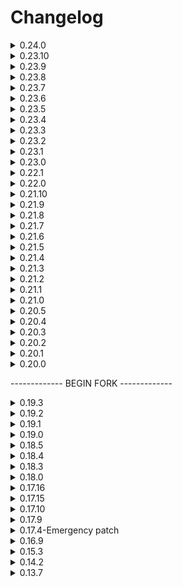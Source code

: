 # Changelog

<details>
  <summary>0.24.0</summary>

# Additions

  - Ability to suppress get method, prefab, Enum warnings from the game. On second run of 0.24.0, will apply it automatically to true.

# Changes

  - Enable extra loggings was moved to [Debugging] instead of [General].

# Fixes

  - A softlock involving null items should no longer occur
  - Fixed a way items and enemies were instances

</details>

<details>
  <summary>0.23.10</summary>

# Additions

  - Scrap amount and value caps

</details>
<details>
  <summary>0.23.9</summary>

# Fixes

  - Fixed code to work with ShipInventory 1.2.6 and ShipInventoryUpdated.

</details>
<details>
  <summary>0.23.8</summary>
  
## Added

  - Added HotBarHassle and HotBarMania events (Thanks Zehs for the help here!)
  - Several code optimizations (Thanks Zehs for the help here!)

## Changes

  - = Asset Bundles are now outside of the dll. Makes easier to use.

</details>
<details>
  <summary>0.23.7</summary>
  
## Changes

  - VeryLateShip has been configured to use the same time speed as "Hell" event. As well as not being dependant on scaling like some of the other time functions. **For this to be turned off, you can go into the CoreProperites and disable the Time Adjustment in Event Features Category** (I may move this into the specific events themselves in the future is possible).

</details>
<details>
  <summary>0.23.6</summary>

Also, forgot to link previous update but if you want the Goku event: https://github.com/TheSoftDiamond/BCMER_CustomEvents/blob/main/Goku.json

## Changes

  - Apparently in my state of low sleep, I had forgot to unregister HotBarHassle and HotBarMania.

</details>
<details>
  <summary>0.23.5</summary>

I've been working on a website for the mod, which you can find at https://bcmer.softdiamond.net/ so this update has been a bit delayed.

## Additions

  - Sanitization of Event Names (Spaces, etc would cause softlocks/crashes)

## Changes

  - Skull Enemy had wrong dependency for it.
  - Adjusted weight of GiantsOutside event

## Removed

  - **Removed GokuBracken event**. You can find its custom event json here:
  - Removed a couple of events that are no longer part of the mod.
  - *Removed a few other events that had no obvious mod dependency or source as to what mod they were from. Some of which were deprecated events or removed from the event registry from BCME(R) itself. If anyone knows the source of these mods, feel free to contact me.*

Note: HotBarMania and HotBarHassle were going to be a part of this version, but due to issues and finetuning required, I will be pushing it back to a future build.

</details>

<details>
  <summary>0.23.4</summary>

## Additions

  - Added [Neutral] Needy Cats Event

## Changes

  - Added more Gold Scrap to the LCGoldScrap Event.
  - Optimized code so that duplicate events should not occur
  - Fixed Custom Events AGAIN (Hopefully the last time)

</details>
<details>
  <summary>0.23.3</summary>

## Additions

  - Extra Logging. Useful for debugging purposes and more. Defaults to off in config.

## Changes

  - Due to broken Barber behavior from events, the Barber event has been removed again.

</details>
<details>
  <summary>0.23.2</summary>

## Changes

  - Bug fixes regarding Custom Events. (For more context, the changes in 0.23.1 were not reliably working as expected, so this hopefully should be the last time I need to deal with this issue!). If you encounter issues, try deleting the CustomEvents.cfg file and see if that fixes the issue(s).

</details>
<details>
  <summary>0.23.1</summary>

## Changes

  - The CustomEvent.cfg error should be fixed
 
</details>
<details>
  <summary>0.23.0</summary>

## Additions

  - Custom Event Support. See [here](https://github.com/TheSoftDiamond/BrutalCompanyMinusExtraReborn/blob/main/CustomEventDocumentation.md) for info on how custom events supports work.

## Changes

  - Fixed some events referring to wrong dependency by accident.
 
</details>
<details>
  <summary>0.22.1</summary>

## Additions

   - Player scaling difficulty. See readme for more info. This should support mods that expand player lobbies by default.
   - Lethal Playtime Events were added. Critters, PlaytimeBig, ItsPlaytime.
   - GiantsOutside. Basically GiantShowdown for those without the mod that adds more Giants.
   - Two surfaced Events. Bellcrab, and Nemo.

## Changes

   - Dust pans were put under bad but are treated as slightly bad and rare.
   - Reduced Amount of Tree spawns to half the amount. As well as their weight a bit.

</details>
<details>
  <summary>0.22.0</summary>

## Additions

   - ShipInventory support for difficulty. (It should no longer softlock if the mod is not present)

## Changes

   - ScrapValue applies to more scrap. Bee Hives, Grabbable Turrets, Grabbable Landmines, Apparatice will properly scale with ScrapValue multiplier state. Thanks bmnr!
   - TransmuteScrapBig.cs and TransmuteScrapSmall.cs will pick an item based on rarity instead of an at randomly picking them from list of items. For example, With LCGoldScrap mod, it kept picking gold scrap all the time, because there are a lot of scrap variations, though they're very rare.

</details>
<details>
  <summary>0.21.10</summary>

## Additions

   - Nightmare Foxy Event

## Changes

   - Apparently Football Event pointed to wrong dependency

</details>
<details>
  <summary>0.21.9</summary>

## Additions

   - SkullEnemy Event
   - ManStalker Event

## Changes

   - Spawn cycle fix on Ignored Moons
   - If Super Eclipse mod is present, the game should no longer roll ShipCoreFailure/LeverFailure Events

</details>

<details>
  <summary>0.21.8</summary>

## Changes

   - Apparently the Bad Dice and regular Dice event was broken, but it has been fixed. If you previously have generated files from BCMER, you will need to either delete the Modded Events Config File, or manually change the MysteryDiceItem to GamblerItem for changes to reflect.

</details>
<details>
  <summary>0.21.7</summary>

## Additions

   - You can blacklist moons from causing events, see the readme for more info.
   - Multipliers for scrap amount and value based on Event Types active are added. *Thank you bmnr for the assistance there!*

</details>
<details>
  <summary>0.21.6</summary>

## Changes

   - Temporarily removed support for ShipInventory due to softlock issue.

</details>
<details>
  <summary>0.21.5</summary>

## Additions

   - Support for Cruiser and Ship Inventory in determining difficulty from scrap items present.

## Changes

   - Fixed some various typos

</details>
<details>
  <summary>0.21.4</summary>

## Additions

   - Seamine
   - Bertha
   - YeetBomb

## Changes

   - Typos here and there on some stuff

</details>
<details>
  <summary>0.21.3</summary>

## Additions

   - EasterEggs and MaskItem event. Don't trust your troll friends with this one!

</details>
<details>
  <summary>0.21.2</summary>

## Changes

   - Apparently commenting those two lines BROKE everything. Well... bug fix update.

</details>
<details>
  <summary>0.21.1</summary>

## Additions

   - Inverse Teleport Event (Very Bad -- TRUST ME)

## Changes

   - Asset Bundles are no longer accidentally packed with the .dll file

</details>
<details>
  <summary>0.21.0</summary>

## Changes

   - The folder for configs is now in the BrutalCompanyMinusExtraReborn Directory, and as a result will generate new files in that directory for the mod to use. If you have any changes from the mod on previous versions in the config files, you may have to input data manually or drag your files from the old folder.

</details>
<details>
  <summary>0.20.5</summary>

## Added
   - Shiba Event (Bad)
   - Facility Meltdown (Very Bad)

## Changes

   - RGBShipLighting no longer occurs for the time being

</details>
<details>
  <summary>0.20.4</summary>

Mostly a bug fix update because I made some mistakes by accident in the previous version. You may need to delete your ModdedEvents.cfg file for the changes to the Baldi event to be present.

## Changes

   - Fixed some more missed typos from files
   - Fixed a issue involving Baldi and MoaiEnemy Mod that could potentially cause the game to softlock or crash because of wrong variable referenced. oops!
   - Baldi Event is no longer VeryBad, but Bad. (Compares to a Barber)

</details>
<details>
  <summary>0.20.3</summary>

## New

   - Added Baldi Event

## Changes

   - Updated README
   - Fixed changelog from previous version update

</details>
<details>
  <summary>0.20.2</summary>

## New

   - Added Goku Bracken Event
   - Added Moai Enemy Event

## Changes

   - Updated README

</details>
<details>
  <summary>0.20.1</summary>

## New

   - Added VeryLateShip Event

## Changes

   - Tweaked some events a slight bit
   - Updated README

</details>
<details>
  <summary>0.20.0</summary>

## New

   - Added VeryEarlyShip Event

## Changes

   - Modified various event descriptions
   - Some bug fixes
   - Updated README (Some work still to do though)
   - Begin development of BrutalCompanyMinusExtra Reborn

</details>

------------- BEGIN FORK ------------- 
<details>
  <summary>0.19.3</summary>

## New

   - Last update for this mod

## Changes

   - Updated README

</details>
<details>
  <summary>0.19.2</summary>

## New

   - None

## Changes

   - Updated README

</details>
<details>
  <summary>0.19.1</summary>

## New

   - Added Security feature to prevent players from using debug commands
   - If debug commands get activated, the host will be alerted
   - Added Lights Magenta command conversion to Lights Purple
   - Added support for other modders to add their own events with their own extension mod

## Changes

   - Removed TakeyPlush and Zombies plush mods from dependencies list
   - Removed ZombiesApocalypse event due to removal request from its owner
   - Removed ZombiesPlush event due to mod conflict and will be moved to BCME - ExternalModule
   - Removed TakeyGokuPlush event due to mod conflict and will be moved to BCME - ExternalModule
   - Removed TakeyGokuPlushBig event due to mod conflict and will be moved to BCME - ExternalModule
   - Removed StreamerEventsControl function due to streamer events being moved to BCME - ExternalModule
   - Fixed Lights command desync
   - Rewrote event registry, events should now generate in the right config file
   - Fixed missing event entries in event registry(*for some reason all modded events werent registered*)
   - Removed LethalModDataLib from dependencies list since its nolonger required

</details>
<details>
  <summary>0.19.0</summary>
   
## WARNING! Deletele VanillaEvents.cfg and ModdedEvents.cfg so it can regenerate with new values, if you dont do that then fixes in "Changes" section wont work!
 

## New

 Theese events were possible to make thanks to help from [Zehs](https://thunderstore.io/c/lethal-company/p/Zehs/)
   - Added (Good) TakeyGokuPlush event
   - Added (Neutral+) TakeyGokuPlushBig event
   - Added (Neutral) Clock event
   - Added (Neutral-) SussyPaintings event
   - Added (Neutral) Train event
   - Added (Good) ZombiesPlush event
   - Added description to "Lights" command
   - Added description to "StreamerEvents info" command¨
   - Added (VeryBad) Dweller event
   - Added (Neutral--) ControlPads event
   - Added (Good) ZedDog event
   - Added (Neutral) PlasticCup event
   - Added (Neutral--) ToiletPaper event
   - Added (Neutral--) SoccerBall event
   - Added (Neutral--) GarbageLid event
   - Added (Bad) MeteorShower event

## Changes

   - Fixed MantiSlayers spawning inside in MantiSlayers event
   - Fixed MantiToils spawning inside in MantiToils event
   - Return of MantiToils event
   - Return of NoMantiToils event
   - Return of TurretsEverywhere event
   - Adjusted Scale values is NutSlayers event
   - NutSlayers now only spawn outside in NutSlayers event
   - Adjusted Scale values in ZombieApocalypse event to make it less annoying

## Known issues

   - For some reason it is required that ZombiesPlush and TakeyPlush mods are present
   - Added temporarily Zombies Plush and TakeyPlush mods as dependencies until issues are resolved

</details>
<details>
  <summary>0.18.5</summary>
   
## New

   - Rebuild the mod with v62 game files
   - Added CrowdControl checks to disable events deemed as "incompatible"

## Changes

   - Decreased scrap value multiplier from 7 to 4.5 in NutSlayers event
   - Changed door closing time from 10am to 3pm

## Known issues

   - None

</details>
<details>
  <summary>0.18.4</summary>

## Changes

   - Removed code preventing the mod from loading

</details>
<details>
  <summary>0.18.3</summary>
   
## New

   - Added (Fun) RGBShipLights event as requested
   - Implemented new function StreamerEventsControl that allows you to disable all streamer events without the need of restarting the game
   - Added LethalModDataLib as dependency to make sure StreamerEventsControl is working properly

## Changes

   - Increased scrap value in NutSlayers event to make it "fair", also decreased NutSlayer enemy spawnrate
   - Improved TerminalFailure event to completelly break the terminal instead of just preventing purchases
   - Improved ShipLightsFailure event to kill the lights and disable the lightswitch instead of just disabling the lightswitch
   - Fixed DoorCircuitFailure not spawning due to code oversight

## Known issues

   - Disabled Mantitoils event due to mantitoils spawning inside
   - Disabled TurretsEverywhere event due to its relation with Mantitoils event
   - Disabled NoMantitoils event due to its relation with Mantitoils event
   - Disabled MaskedHorde event dut to it spawning mimics without the event being selected

</details>
<details>
  <summary>0.18.0</summary>
   
   - Added (Extreme) NutSlayers
   - Added (Bad) JetpackFailure, Note: Not sorry Takey <img src="https://imgur.com/u6zqX6q.png" width="50px"> 
   - Added (Bad) FlashLigtsFailure
   - Added GokuBracken dependency to make sure TakeyGokuBracken is only added when all essential mods are present
   - Attempt fix for some of ToilHead related events calling Execute method regardless of the event not being added
   - Attempt fix to prevent MantiToils from spawning inside
   - Attempt fix for TerminalFailure not showing error message on the screen after attemping purchase
   - Fixed code oversight that allowed TurretsEverywhere event to spawn regardless of ToilHead mod not being 
     present and making the game stuck because of that
   - Fixed ToilHead mod dependency list missing related events entries
   - Updated README file

</details>
<details>
  <summary>0.17.16</summary>
   
   - *DATA REMOVED*

</details>
<details>
  <summary>0.17.15</summary>
   
   - Added (VeryBad)DoorCircuitFailure event
   - Added (Bad) TargetingFailure event
   - Added v55 compatibility, but be warned there still might be undiscovered bugs

## Warning

   - As of v55 all mod integrations are deemed incompatible, 
   i recommend that u do your own research on what works and what doesnt, 
   as soon as the mods are updated for v55, i will test them and fix a few things if required

</details>
<details>
  <summary>0.17.10</summary>
   
   - Fixed minor issue

</details>
<details>
  <summary>0.17.9</summary>
   
   - Added(Good)DoorOverdrive event
   - Added(Bad)TakeyGokuBracken event  
   - Added personal library file (Essential for the mod to work)
   - *missing changelog entry*
   - <img src="https://i.imgur.com/6TWu85g.gif" width="50px">
   - Added TerminalAPI dependency in order to improve TerminalFailure event functionality
   - EmergencyDice mod is unsupported, 
   so if any events regarding this mod will break i will not fix them and probably just remove them
   
   Note: Make sure to delete "VanillaEvents" so it regenerates

## Known issues
   - Event Crazy is not working at all
   - Sometimes manticoils spawn inside the facility without an event involving them
</details>
<details>
  <summary>0.17.4-Emergency patch</summary>
   
   - Rewrote the code of events added in 1.16.9
   - Fixed code issue where effects of the events would only apply to the host
   - Added(Very Bad) ToilSlayer event
   - Fixed ZombieApocalypse event to not trigger that often
   - Changed ZombieApocalypse category from Extreme to Very Bad
   - Reduced the chance of streamer special events so they are rare Note: This was requested
   - Updated API references for ZombieApocalypse, ToilHeads and MantiToils
   - Added(Very Bad) MantiSlayer event
   - Added(Very Bad) AllSlayers event
   - Added(Remove) NoToilSlayer event
   - Added(Remove) NoMantiSlayer event
   - Added(Remove) NoSlayers event
   - Added LethalNetworkAPI dependency *This enry was added later*

Note: *NO DATA* is a reference to an unscheduled update

</details>
<details>
  <summary>0.16.9</summary>

   - NO DATA

</details>
<details>
  <summary>0.15.3</summary>

   - Added (Bad)TurretsEverywhere event
   - Added (Bad)Lasso event(NonShippingAuthorisation required for the event to occur)
   - Reduced Dust pan item spawn rate in Dust pans event
   - Added (Even worse then Very Bad)ZombieApocalypse
   - Changed WelcomeToTheFactory category event from Neutral to Bad
   - Removed unwanted code from NoMantitoils event

</details>
<details>
  <summary>0.14.2</summary>

   - Fixed NoMantiToils event with the help of Zehs <3
   - Added (Neutral)WelcomeToTheFactory event
   - Added (Neutral)DustPans event
   - Added (Very Bad)MaskedHorde event
   - Slightlly increased spawn weight of specific events to make sure they are not super rare

</details>
<details>
  <summary>0.13.7</summary>

   - Added TakeyPlush integration
   - Added (Good)TakeyPlush event
   - Added (Very Bad)MantiToil event
   - Added (Remove)NoMantiToil event
   - Added (Very Bad)Doors event

</details>
